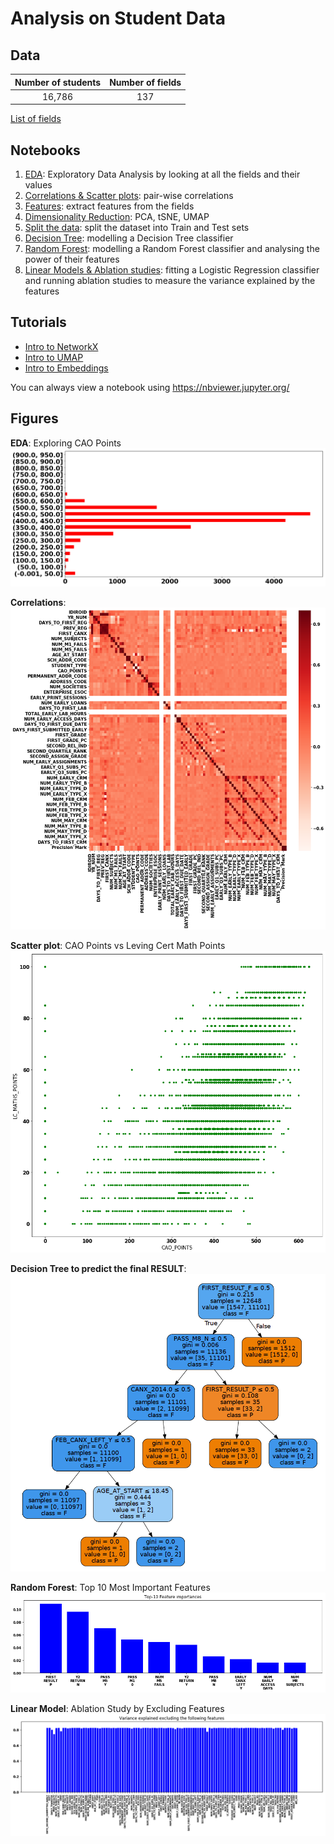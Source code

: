 # Analysis on Student Data

## Data

| Number of students | Number of fields |
| :-------------: | :-------------:|
| 16,786 | 137 |

[List of fields](docs/fields.md)

## Notebooks

1. [EDA](notebooks/EDA.ipynb): Exploratory Data Analysis by looking at all the fields and their values
2. [Correlations & Scatter plots](notebooks/Scatter%20%26%20Correlations.ipynb): pair-wise correlations
3. [Features](notebooks/Features.ipynb): extract features from the fields
4. [Dimensionality Reduction]((notebooks/Dimensionality%20Reduction.ipynb)): PCA, tSNE, UMAP
5. [Split the data](notebooks/Split%20train%20%26%20test%20sets.ipynb): split the dataset into Train and Test sets
6. [Decision Tree](notebooks/Modelling%20a%20Decision%20Tree.ipynb): modelling a Decision Tree classifier
7. [Random Forest](notebooks/Modelling%20a%20Random%20Forest.ipynb): modelling a Random Forest classifier and analysing the power of their features
8. [Linear Models & Ablation studies](notebooks/Ablation%20Study.ipynb): fitting a Logistic Regression classifier and running ablation studies to measure the variance explained by the features

## Tutorials

* [Intro to NetworkX](notebooks/Intro%20to%20Networkx.ipynb)
* [Intro to UMAP](notebooks/Intro%20to%UMAP.ipynb)
* [Intro to Embeddings](notebooks/Intro%20to%Embeddings.ipynb)

You can always view a notebook using https://nbviewer.jupyter.org/

## Figures

**EDA**: Exploring CAO Points
![](figures/exploring_CAO_POINTS.png)

**Correlations**:
![](figures/correlations.png)

**Scatter plot**: CAO Points vs Leving Cert Math Points
![](figures/scatter_CAO_POINTS_LC_MATHS_POINTS.png)

**Decision Tree to predict the final RESULT**:
![](figures/tree.png)

**Random Forest**: Top 10 Most Important Features
![](figures/modelling_Random_Forest_Top_10_Feature_Importances.png)

**Linear Model**: Ablation Study by Excluding Features
![](figures/linear_model_variance_explained_by_excluding_features.png)
